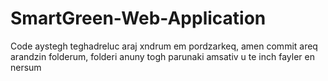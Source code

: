 # SmartGreen-Web-Application
Code aystegh teghadreluc araj xndrum em pordzarkeq, amen commit areq arandzin folderum, folderi anuny togh parunaki amsativ u te inch fayler en nersum
